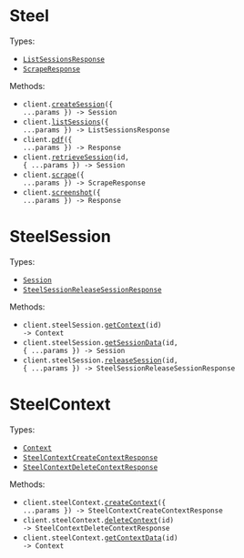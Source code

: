 # Steel

Types:

- <code><a href="./src/resources/top-level.ts">ListSessionsResponse</a></code>
- <code><a href="./src/resources/top-level.ts">ScrapeResponse</a></code>

Methods:

- <code title="post /v1/sessions">client.<a href="./src/index.ts">createSession</a>({ ...params }) -> Session</code>
- <code title="get /v1/sessions">client.<a href="./src/index.ts">listSessions</a>({ ...params }) -> ListSessionsResponse</code>
- <code title="post /v1/pdf">client.<a href="./src/index.ts">pdf</a>({ ...params }) -> Response</code>
- <code title="get /v1/sessions/{id}">client.<a href="./src/index.ts">retrieveSession</a>(id, { ...params }) -> Session</code>
- <code title="post /v1/scrape">client.<a href="./src/index.ts">scrape</a>({ ...params }) -> ScrapeResponse</code>
- <code title="post /v1/screenshot">client.<a href="./src/index.ts">screenshot</a>({ ...params }) -> Response</code>

# SteelSession

Types:

- <code><a href="./src/resources/steel-session.ts">Session</a></code>
- <code><a href="./src/resources/steel-session.ts">SteelSessionReleaseSessionResponse</a></code>

Methods:

- <code title="get /v1/context/{id}">client.steelSession.<a href="./src/resources/steel-session.ts">getContext</a>(id) -> Context</code>
- <code title="get /v1/sessions/{id}">client.steelSession.<a href="./src/resources/steel-session.ts">getSessionData</a>(id, { ...params }) -> Session</code>
- <code title="get /v1/sessions/{id}/release">client.steelSession.<a href="./src/resources/steel-session.ts">releaseSession</a>(id, { ...params }) -> SteelSessionReleaseSessionResponse</code>

# SteelContext

Types:

- <code><a href="./src/resources/steel-context.ts">Context</a></code>
- <code><a href="./src/resources/steel-context.ts">SteelContextCreateContextResponse</a></code>
- <code><a href="./src/resources/steel-context.ts">SteelContextDeleteContextResponse</a></code>

Methods:

- <code title="post /v1/context">client.steelContext.<a href="./src/resources/steel-context.ts">createContext</a>({ ...params }) -> SteelContextCreateContextResponse</code>
- <code title="delete /v1/context/{id}">client.steelContext.<a href="./src/resources/steel-context.ts">deleteContext</a>(id) -> SteelContextDeleteContextResponse</code>
- <code title="get /v1/context/{id}">client.steelContext.<a href="./src/resources/steel-context.ts">getContextData</a>(id) -> Context</code>
